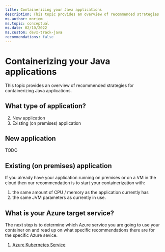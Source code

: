```yaml
---
title: Containerizing your Java applications
description: This topic provides an overview of recommended strategies for containerizing your Java applications.
ms.author: mnriem
ms.topic: conceptual
ms.date: 02/10/2022
ms.custom: devx-track-java
recommendations: false
---
```


# Containerizing your Java applications

This topic provides an overview of recommended strategies for containerizing Java applications.

## What type of application?

2. New application
1. Existing (on premises) application

## New application

TODO

## Existing (on premises) application 

If you already have your application running on premises or on a VM in the cloud then our recommendation is to start your containerization with:

1. the same amount of CPU / memory as the application currently has
1. the same JVM parameters as currently in use.

## What is your Azure target service?

The next step is to determine which Azure service you are going to use your container on and read up on what specific recommendations there are for the specific Azure sevice.

1. [Azure Kubernetes Service](containers-aks.ms)
